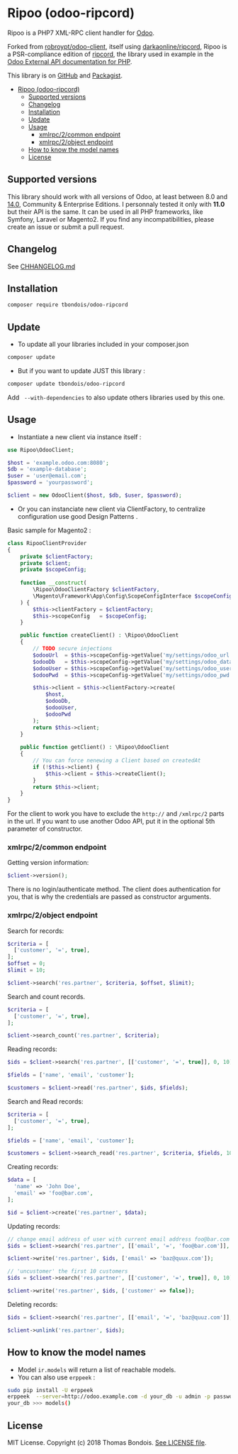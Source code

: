 Ripoo (odoo-ripcord)
=======================

Ripoo is a PHP7 XML-RPC client handler for [Odoo][1]. 

Forked from [robroypt/odoo-client][2], itself using [darkaonline/ripcord][3], Ripoo is a PSR-compliance edition of [ripcord][4], the library used in example in the [Odoo External API documentation for PHP][6].

This library is on [GitHub][7] and [Packagist][8].

- [Ripoo (odoo-ripcord)](#ripoo-odoo-ripcord)
  - [Supported versions](#supported-versions)
  - [Changelog](#changelog)
  - [Installation](#installation)
  - [Update](#update)
  - [Usage](#usage)
    - [xmlrpc/2/common endpoint](#xmlrpc2common-endpoint)
    - [xmlrpc/2/object endpoint](#xmlrpc2object-endpoint)
  - [How to know the model names](#how-to-know-the-model-names)
  - [License](#license)


Supported versions
-----------------------

This library should work with all versions of Odoo, at least between 8.0 and [14.0][9], Community & Enterprise Editions. I personnaly tested it only with **11.0** but their API is the same.
It can be used in all PHP frameworks, like Symfony, Laravel or Magento2.
If you find any incompatibilities, please create an issue or submit a pull request.


Changelog
-----------------------

See [CHHANGELOG.md](CHANGELOG.md)


Installation
-----------------------

```bash
composer require tbondois/odoo-ripcord
```

Update
-----------------------

- To update all your libraries included in your composer.json
```bash
composer update
```

- But if you want to update JUST this library :
```bash
composer update tbondois/odoo-ripcord
```
Add ` --with-dependencies` to also update others libraries used by this one.

Usage
-----------------------

- Instantiate a new client via instance itself :

```php
use Ripoo\OdooClient;

$host = 'example.odoo.com:8080';
$db = 'example-database';
$user = 'user@email.com';
$password = 'yourpassword';

$client = new OdooClient($host, $db, $user, $password);
```
- Or you can instanciate new client via ClientFactory, to centralize configuration use good Design Patterns . 

Basic sample for Magento2 :

```php
class RipooClientProvider
{
    private $clientFactory;
    private $client;
    private $scopeConfig;
    
    function __construct(
        \Ripoo\OdooClientFactory $clientFactory,
        \Magento\Framework\App\Config\ScopeConfigInterface $scopeConfig
    ) {
        $this->clientFactory = $clientFactory;
        $this->scopeConfig   = $scopeConfig;
    }

    public function createClient() : \Ripoo\OdooClient
    {
        // TODO secure injections
        $odooUrl  = $this->scopeConfig->getValue('my/settings/odoo_url');
        $odooDb   = $this->scopeConfig->getValue('my/settings/odoo_database');
        $odooUser = $this->scopeConfig->getValue('my/settings/odoo_user');
        $odooPwd  = $this->scopeConfig->getValue('my/settings/odoo_pwd');

        $this->client = $this->clientFactory->create(
            $host,
            $odooDb,
            $odooUser,
            $odooPwd
        );
        return $this->client;
    }
    
    public function getClient() : \Ripoo\OdooClient
    {
        // You can force nenewing a Client based on createdAt
        if (!$this->client) {
            $this->client = $this->createClient();
        }
        return $this->client;
    }
}
```

For the client to work you have to exclude the `http://` and `/xmlrpc/2` parts in the url. If you want to use another Odoo API, put it in the optional 5th parameter of constructor.

### xmlrpc/2/common endpoint

Getting version information:

```php
$client->version();
```

There is no login/authenticate method. The client does authentication for you, that is why the credentials are passed as constructor arguments.

### xmlrpc/2/object endpoint

Search for records:

```php
$criteria = [
  ['customer', '=', true],
];
$offset = 0;
$limit = 10;

$client->search('res.partner', $criteria, $offset, $limit);
```

Search and count records.

```php
$criteria = [
  ['customer', '=', true],
];

$client->search_count('res.partner', $criteria);
```

Reading records:

```php
$ids = $client->search('res.partner', [['customer', '=', true]], 0, 10);

$fields = ['name', 'email', 'customer'];

$customers = $client->read('res.partner', $ids, $fields);
```

Search and Read records:

```php
$criteria = [
  ['customer', '=', true],
];

$fields = ['name', 'email', 'customer'];

$customers = $client->search_read('res.partner', $criteria, $fields, 10);
```

Creating records:

```php
$data = [
  'name' => 'John Doe',
  'email' => 'foo@bar.com',
];

$id = $client->create('res.partner', $data);
```

Updating records:

```php
// change email address of user with current email address foo@bar.com
$ids = $client->search('res.partner', [['email', '=', 'foo@bar.com']], 0, 1);

$client->write('res.partner', $ids, ['email' => 'baz@quux.com']);

// 'uncustomer' the first 10 customers
$ids = $client->search('res.partner', [['customer', '=', true]], 0, 10);

$client->write('res.partner', $ids, ['customer' => false]);
```

Deleting records:

```php
$ids = $client->search('res.partner', [['email', '=', 'baz@quuz.com']], 0, 1);

$client->unlink('res.partner', $ids);
```

How to know the model names
---------------------------

- Model `ir.models` will return a list of reachable models.
- You can also use `erppeek` :
```bash
sudo pip install -U erppeek
erppeek  --server=http://odoo.example.com -d your_db -u admin -p password
your_db >>> models()
```


[1]: https://www.odoo.com/
[2]: https://github.com/robroypt/odoo-client
[3]: https://github.com/DarkaOnLine/Ripcord
[4]: https://github.com/poef/ripcord
[6]: https://www.odoo.com/documentation/11.0/api_integration.html
[7]: https://github.com/tbondois/odoo-ripcord
[8]: https://packagist.org/packages/tbondois/odoo-ripcord
[9]: https://www.odoo.com/documentation/14.0/developer/misc/api/odoo.html

License
-----------------------
MIT License. Copyright (c) 2018 Thomas Bondois. [See LICENSE file](LICENSE).
